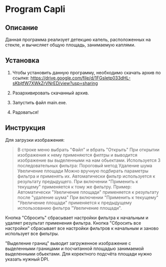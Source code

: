 # Program Capli
## Описание
Данная программа реализует детекцию капель, расположенных на стекле, и вычисляет общую площадь, занимаемую каплями.

## Установка
1) Чтобы установить данную программу, необходимо скачать архив по ссылке:
https://drive.google.com/file/d/1FGsIetp033dHL-sKbjtfW7XWkZrVNrED/view?usp=sharing

2) Разархивировать скачанный архив.

3) Запустить файл main.exe.

4) Радоваться!

## Инструкция
Для загрузки изображения:
  >В строке меню выбрать "Файл" и вбрать "Открыть"
При открытии изображения к нему применяются филтры и выводится изображение вы выделенными на нам обьектами.
Используется 3 последовательных фильтра:
  Пороговый метод
  Удаление шума
  Увеличение площади
 Можно вручную подбирать параметры фильтра и применять их.
 Автоматически фильтр используется к результату предыдущего. 
 При включении "Применить к текущему" применяется к тому же фильтру.
 Пример: 
   Автоматически "Увеличение площади" применяется к результату после "удаление шума"
   При включении "Применить к текущему" "Увеличение площади" применяется к предыдущему использованию фильтра "Увеличение площади".

Кнопка "Сбросить" сбрасывает настройки фильтра к начальным и удаляет результат применения фильтра.
Кнопка "Сбросить все настройки" сбрасывает все настройки фильтров к начальным и заново использует все фильтры.

"Выделение границ" выводит загруженное изображение с выделенными границами и посчитанной площадью занимаемой выделенными обьектами.
Для коректного подсчёта площади нужно указать нужный DPI.
 

